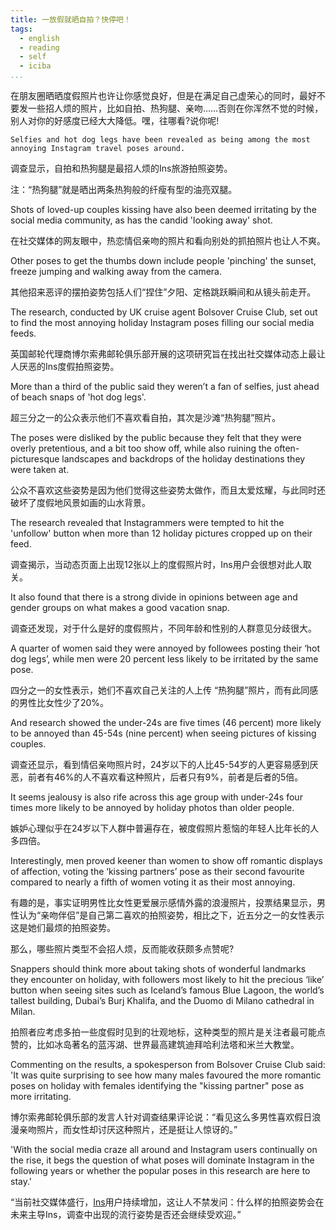```yaml
---
title: 一放假就晒自拍？快停吧！
tags:
  - english
  - reading
  - self
  - iciba
...
```



在朋友圈晒晒度假照片也许让你感觉良好，但是在满足自己虚荣心的同时，最好不要发一些招人烦的照片，比如自拍、热狗腿、亲吻……否则在你浑然不觉的时候，别人对你的好感度已经大大降低。嘿，往哪看?说你呢!

`Selfies and hot dog legs have been revealed as being among the most annoying Instagram travel poses around.`

调查显示，自拍和热狗腿是最招人烦的Ins旅游拍照姿势。

注：“热狗腿”就是晒出两条热狗般的纤瘦有型的油亮双腿。

Shots of loved-up couples kissing have also been deemed irritating by the social media community, as has the candid 'looking away' shot.

在社交媒体的网友眼中，热恋情侣亲吻的照片和看向别处的抓拍照片也让人不爽。

Other poses to get the thumbs down include people 'pinching' the sunset, freeze jumping and walking away from the camera.

其他招来恶评的摆拍姿势包括人们“捏住”夕阳、定格跳跃瞬间和从镜头前走开。

The research, conducted by UK cruise agent Bolsover Cruise Club, set out to find the most annoying holiday Instagram poses filling our social media feeds.

英国邮轮代理商博尔索弗邮轮俱乐部开展的这项研究旨在找出社交媒体动态上最让人厌恶的Ins度假拍照姿势。

More than a third of the public said they weren’t a fan of selfies, just ahead of beach snaps of 'hot dog legs'.

超三分之一的公众表示他们不喜欢看自拍，其次是沙滩“热狗腿”照片。

The poses were disliked by the public because they felt that they were overly pretentious, and a bit too show off, while also ruining the often-picturesque landscapes and backdrops of the holiday destinations they were taken at.

公众不喜欢这些姿势是因为他们觉得这些姿势太做作，而且太爱炫耀，与此同时还破坏了度假地风景如画的山水背景。

The research revealed that Instagrammers were tempted to hit the 'unfollow' button when more than 12 holiday pictures cropped up on their feed.

调查揭示，当动态页面上出现12张以上的度假照片时，Ins用户会很想对此人取关。

It also found that there is a strong divide in opinions between age and gender groups on what makes a good vacation snap.

调查还发现，对于什么是好的度假照片，不同年龄和性别的人群意见分歧很大。

A quarter of women said they were annoyed by followees posting their ‘hot dog legs’, while men were 20 percent less likely to be irritated by the same pose.

四分之一的女性表示，她们不喜欢自己关注的人上传 “热狗腿”照片，而有此同感的男性比女性少了20%。

And research showed the under-24s are five times (46 percent) more likely to be annoyed than 45-54s (nine percent) when seeing pictures of kissing couples.

调查还显示，看到情侣亲吻照片时，24岁以下的人比45-54岁的人更容易感到厌恶，前者有46%的人不喜欢看这种照片，后者只有9%，前者是后者的5倍。

It seems jealousy is also rife across this age group with under-24s four times more likely to be annoyed by holiday photos than older people.

嫉妒心理似乎在24岁以下人群中普遍存在，被度假照片惹恼的年轻人比年长的人多四倍。

Interestingly, men proved keener than women to show off romantic displays of affection, voting the ‘kissing partners’ pose as their second favourite compared to nearly a fifth of women voting it as their most annoying.

有趣的是，事实证明男性比女性更爱展示感情外露的浪漫照片，投票结果显示，男性认为“亲吻伴侣”是自己第二喜欢的拍照姿势，相比之下，近五分之一的女性表示这是她们最烦的拍照姿势。

那么，哪些照片类型不会招人烦，反而能收获颇多点赞呢?

Snappers should think more about taking shots of wonderful landmarks they encounter on holiday, with followers most likely to hit the precious ‘like’ button when seeing sites such as Iceland’s famous Blue Lagoon, the world’s tallest building, Dubai’s Burj Khalifa, and the Duomo di Milano cathedral in Milan.

拍照者应考虑多拍一些度假时见到的壮观地标，这种类型的照片是关注者最可能点赞的，比如冰岛著名的蓝泻湖、世界最高建筑迪拜哈利法塔和米兰大教堂。

Commenting on the results, a spokesperson from Bolsover Cruise Club said: 'It was quite surprising to see how many males favoured the more romantic poses on holiday with females identifying the "kissing partner" pose as more irritating.

博尔索弗邮轮俱乐部的发言人针对调查结果评论说：“看见这么多男性喜欢假日浪漫亲吻照片，而女性却讨厌这种照片，还是挺让人惊讶的。”

'With the social media craze all around and Instagram users continually on the rise, it begs the question of what poses will dominate Instagram in the following years or whether the popular poses in this research are here to stay.'

“当前社交媒体盛行，[Ins](https://www.instagram.com)用户持续增加，这让人不禁发问：什么样的拍照姿势会在未来主导Ins，调查中出现的流行姿势是否还会继续受欢迎。”




